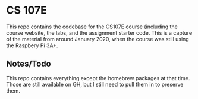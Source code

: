 # CS 107E
This repo contains the codebase for the CS107E course (including the course website, 
the labs, and the assignment starter code. This is a capture of the material from
around January 2020, when the course was still using the Raspbery Pi 3A+.

## Notes/Todo
This repo contains everything except the homebrew packages at that time. Those are still
available on GH, but I still need to pull them in to preserve them.
